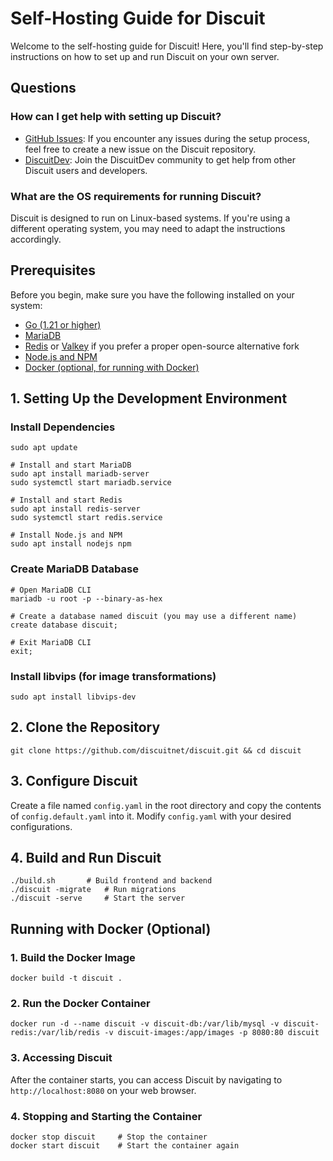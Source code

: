 # Self-Hosting Guide for Discuit

Welcome to the self-hosting guide for Discuit! Here, you'll find step-by-step instructions on how to set up and run Discuit on your own server.

## Questions

### How can I get help with setting up Discuit?

- [GitHub Issues](https://github.com/discuitnet/discuit/issues): If you encounter any issues during the setup process, feel free to create a new issue on the Discuit repository.
- [DiscuitDev](https://discuit.net/DiscuitDev): Join the DiscuitDev community to get help from other Discuit users and developers.

### What are the OS requirements for running Discuit?

Discuit is designed to run on Linux-based systems. If you're using a different operating system, you may need to adapt the instructions accordingly.

## Prerequisites

Before you begin, make sure you have the following installed on your system:

- [Go (1.21 or higher)](https://go.dev/)
- [MariaDB](https://mariadb.org/)
- [Redis](https://redis.io/) or [Valkey](https://valkey.io/) if you prefer a proper open-source alternative fork
- [Node.js and NPM](https://nodejs.org/en/download/package-manager)
- [Docker (optional, for running with Docker)](https://www.docker.com/products/docker-desktop/)

## 1. Setting Up the Development Environment

### Install Dependencies

```shell
sudo apt update

# Install and start MariaDB
sudo apt install mariadb-server
sudo systemctl start mariadb.service

# Install and start Redis
sudo apt install redis-server
sudo systemctl start redis.service

# Install Node.js and NPM
sudo apt install nodejs npm
```

### Create MariaDB Database

```shell
# Open MariaDB CLI
mariadb -u root -p --binary-as-hex

# Create a database named discuit (you may use a different name)
create database discuit;

# Exit MariaDB CLI
exit;
```

### Install libvips (for image transformations)

```shell
sudo apt install libvips-dev
```

## 2. Clone the Repository

```shell
git clone https://github.com/discuitnet/discuit.git && cd discuit
```

## 3. Configure Discuit

Create a file named `config.yaml` in the root directory and copy the contents of `config.default.yaml` into it. Modify `config.yaml` with your desired configurations.

## 4. Build and Run Discuit

```shell
./build.sh       # Build frontend and backend
./discuit -migrate   # Run migrations
./discuit -serve     # Start the server
```

## Running with Docker (Optional)

### 1. Build the Docker Image

```shell
docker build -t discuit .
```

### 2. Run the Docker Container

```shell
docker run -d --name discuit -v discuit-db:/var/lib/mysql -v discuit-redis:/var/lib/redis -v discuit-images:/app/images -p 8080:80 discuit
```

### 3. Accessing Discuit

After the container starts, you can access Discuit by navigating to `http://localhost:8080` on your web browser.

### 4. Stopping and Starting the Container

```shell
docker stop discuit     # Stop the container
docker start discuit    # Start the container again
```
